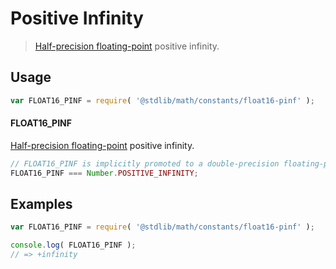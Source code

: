 # Positive Infinity

> [Half-precision floating-point][half-precision-floating-point-format] positive infinity.


<section class="usage">

## Usage

``` javascript
var FLOAT16_PINF = require( '@stdlib/math/constants/float16-pinf' );
```

#### FLOAT16_PINF

[Half-precision floating-point][half-precision-floating-point-format] positive infinity.

``` javascript
// FLOAT16_PINF is implicitly promoted to a double-precision floating-point number...
FLOAT16_PINF === Number.POSITIVE_INFINITY;
```

</section>

<!-- /.usage -->


<section class="examples">

## Examples

<!-- TODO: better example -->

``` javascript
var FLOAT16_PINF = require( '@stdlib/math/constants/float16-pinf' );

console.log( FLOAT16_PINF );
// => +infinity
```

</section>

<!-- /.examples -->


<section class="links">

[half-precision-floating-point-format]: https://en.wikipedia.org/wiki/Half-precision_floating-point_format

</section>

<!-- /.links -->
